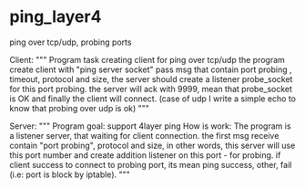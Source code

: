 # ping_layer4
ping over tcp/udp, probing ports

Client:
"""
Program task
creating client for ping over tcp/udp
the program create client with "ping server socket"
pass msg that contain port probing , timeout, protocol and size,
the server should create a listener probe_socket for this port probing.
the server will ack with 9999, mean that probe_socket is OK
and finally the client will connect.
(case of udp I write a simple echo to know that probing over udp is ok)
"""

Server:
"""
Program goal:
support 4layer ping
How is work:
The program is a listener server, that waiting for client connection.
the first msg receive contain "port probing", protocol and size, in other words,
this server will use this port number and create addition listener on this port - for probing.
if client success to connect to probing port, its mean ping success, other, fail (i.e: port is block by iptable).
"""
